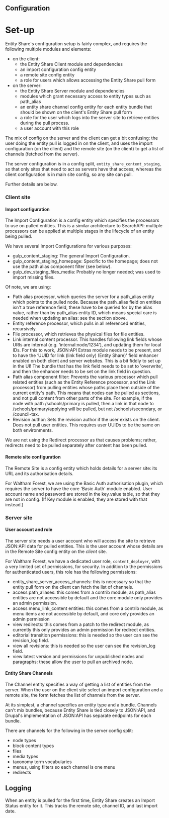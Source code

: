 ## Configuration

# Set-up

Entity Share's configuration setup is fairly complex, and requires the following
multiple modules and elements:

- on the client:
  - the Entity Share Client module and dependencies
  - an import configuration config entity
  - a remote site config entity
  - a role for users which allows accessing the Entity Share pull form
- on the server:
  - the Entity Share Server module and dependencies
  - modules which grant necessary access to entity types such as path_alias
  - an entity share channel config entity for each entity bundle that should be
    shown on the client's Entity Share pull form
  - a role for the user which logs into the server site to retrieve entities
    during the pull process.
  - a user account with this role

The mix of config on the server and the client can get a bit confusing: the user
doing the entity pull is logged in on the client, and uses the import
configuration (on the client) and the remote site (on the client) to get a list
of channels (fetched from the server).

The server configuration is in a config split, `entity_share_content_staging`,
so that only sites that need to act as servers have that access; whereas the
client configuration is in main site config, so any site can pull.

Further details are below.

### Client site

#### Import configuration

The Import Configuration is a config entity which specifies the processors to
use on pulled entities. This is a similar architecture to SearchAPI: multiple
processors can be applied at multiple stages in the lifecycle of an entity being
pulled.

We have several Import Configurations for various purposes:

- gulp_content_staging: The general Import Configuration.
- gulp_content_staging_homepage: Specific to the homepage; does not use the path
  alias component filter (see below).
- gulp_dev_staging_files_media: Probably no longer needed; was used to import
  missing files.

Of note, we are using:

- Path alias processor, which queries the server for a path_alias entity which
  points to the pulled node. Because the path_alias field on entities isn't a
  true reference field, these have to be queried for by the alias value, rather
  than by path_alias entity ID, which means special care is needed when updating
  an alias: see the section above.
- Entity reference processor, which pulls in all referenced entities,
  recursively.
- File processor, which retrieves the physical files for file entities.
- Link internal content processor. This handles following link fields whose URIs
  are internal (e.g. ‘internal:node/1234’), and updating them for local IDs. For
  this to work, JSON:API Extras module needs to be present, and to have the
  ‘UUID for link (link field only) (Entity Share)' field enhancer enabled on
  both client and server websites. This is a bit fiddly to set up in the UI! The
  bundle that has the link field needs to be set to 'overwrite’, and then the
  enhancer needs to be set on the link field in question.
- Path alias component filter: Prevents the various processor which pull related
  entities (such as the Entity Reference processor, and the Link processor) from
  pulling entities whose paths place them outside of the current entity's path.
  This means that nodes can be pulled as sections, and not pull content from
  other parts of the site. For example, if the node with path /schools/primary
  is pulled, then a link in that node to /schools/primary/applying will be
  pulled, but not /schools/secondary, or /council-tax.
- Revision author: Sets the revision author if the user exists on the client.
  Does not pull user entities. This requires user UUIDs to be the same on both
  environments.

We are not using the Redirect processor as that causes problems; rather,
redirects need to be pulled separately after content has been pulled.

#### Remote site configuration

The Remote Site is a config entity which holds details for a server site: its
URL and its authorisation details.

For Waltham Forest, we are using the Basic Auth authorisation plugin, which
requires the server to have the core 'Basic Auth' module enabled. User account
name and password are stored in the key_value table, so that they are not in
config. (If Key module is enabled, they are stored with that instead.)

### Server site

#### User account and role

The server site needs a user account who will access the site to retrieve
JSON:API data for pulled entities. This is the user account whose details are in
the Remote Site config entity on the _client_ site.

For Waltham Forest, we have a dedicated user role, `content_deployer`, with a
very limited set of permissions, for security. In addition to the permissions
for authenticated users, this role has the following permissions:

- entity_share_server_access_channels: this is necessary so that the entity
  pull form on the client can fetch the list of channels.
- access path_aliases: this comes from a contrib module, as path_alias
  entities are not accessible by default and the core module only provides an
  admin permission.
- access menu_link_content entities: this comes from a contrib module, as menu
  items are not accessible by default, and core only provides an admin
  permission
- view redirects: this comes from a patch to the redirect module, as currently
  this only provides an admin permission for redirect entities.
- editorial transition permissions: this is needed so the user can see the
  revision_log field.
- view all revisions: this is needed so the user can see the revision_log field.
- view latest version and permissions for unpublished nodes and paragraphs:
  these allow the user to pull an archived node.

#### Entity Share Channels

The Channel entity specifies a way of getting a list of entities from the
server. When the user on the client site select an import configuration and a
remote site, the form fetches the list of channels from the server.

At its simplest, a channel specifies an entity type and a bundle. Channels can't
mix bundles, because Entity Share is tied closely to JSON:API, and Drupal's
implementation of JSON:API has separate endpoints for each bundle.

There are channels for the following in the server config split:

- node types
- block content types
- files
- media types
- taxonomy term vocabularies
- menus, using filters so each channel is one menu
- redirects

## Logging

When an entity is pulled for the first time, Entity Share creates an Import
Status entity for it. This tracks the remote site, channel ID, and last import
date.
